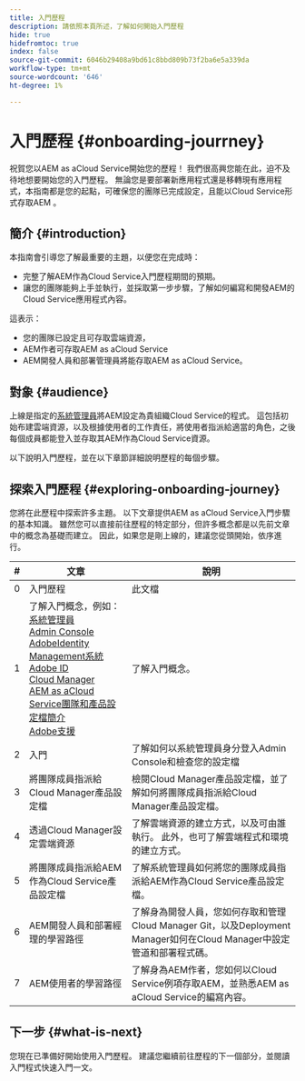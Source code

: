 ```yaml
---
title: 入門歷程
description: 請依照本頁所述，了解如何開始入門歷程
hide: true
hidefromtoc: true
index: false
source-git-commit: 6046b29408a9bd61c8bbd809b73f2ba6e5a339da
workflow-type: tm+mt
source-wordcount: '646'
ht-degree: 1%

---
```


# 入門歷程 {#onboarding-jourrney}

祝賀您以AEM as aCloud Service開始您的歷程！ 我們很高興您能在此，迫不及待地想要開始您的入門歷程。 無論您是要部署新應用程式還是移轉現有應用程式，本指南都是您的起點，可確保您的團隊已完成設定，且能以Cloud Service形式存取AEM 。

## 簡介 {#introduction}

本指南會引導您了解最重要的主題，以便您在完成時：

* 完整了解AEM作為Cloud Service入門歷程期間的預期。
* 讓您的團隊能夠上手並執行，並採取第一步步驟，了解如何編寫和開發AEM的Cloud Service應用程式內容。

這表示：

* 您的團隊已設定且可存取雲端資源，
* AEM作者可存取AEM as aCloud Service
* AEM開發人員和部署管理員將能存取AEM as aCloud Service。


## 對象 {#audience}

上線是指定的[系統管理員](https://experienceleague.adobe.com/docs/experience-manager-cloud-service/onboarding/onboarding-concepts/system-administrator.html?lang=en)將AEM設定為貴組織Cloud Service的程式。 這包括初始布建雲端資源，以及根據使用者的工作責任，將使用者指派給適當的角色，之後每個成員都能登入並存取其AEM作為Cloud Service資源。

以下說明入門歷程，並在以下章節詳細說明歷程的每個步驟。

## 探索入門歷程 {#exploring-onboarding-journey}

您將在此歷程中探索許多主題。 以下文章提供AEM as aCloud Service入門步驟的基本知識。 雖然您可以直接前往歷程的特定部分，但許多概念都是以先前文章中的概念為基礎而建立。 因此，如果您是剛上線的，建議您從頭開始，依序進行。

| # | 文章 | 說明 |
|---|---|---|
| 0 | 入門歷程 | 此文檔 |
| 1 | 了解入門概念，例如：<br>[系統管理員](https://experienceleague.adobe.com/docs/experience-manager-cloud-service/onboarding/onboarding-concepts/system-administrator.html?lang=en)<br>[Admin Console](https://experienceleague.adobe.com/docs/experience-manager-cloud-service/onboarding/onboarding-concepts/admin-console.html?lang=en)<br>[AdobeIdentity Management系統](https://experienceleague.adobe.com/docs/experience-manager-cloud-service/onboarding/onboarding-concepts/ims.html?lang=en)<br>[Adobe ID](https://experienceleague.adobe.com/docs/experience-manager-cloud-service/onboarding/onboarding-concepts/adobe-id.html?lang=en)<br>[Cloud Manager](https://experienceleague.adobe.com/docs/experience-manager-cloud-service/onboarding/onboarding-concepts/cloud-manager-introduction.html?lang=en)<br>[AEM as aCloud Service團隊和產品設定檔簡介](https://experienceleague.adobe.com/docs/experience-manager-cloud-service/onboarding/onboarding-concepts/aem-cs-team-product-profiles.html?lang=en)<br>[Adobe支援](https://experienceleague.adobe.com/docs/experience-manager-cloud-service/onboarding/onboarding-concepts/onboarding-help-resources.html?lang=en) | 了解入門概念。 |
| 2 | 入門 | 了解如何以系統管理員身分登入Admin Console和檢查您的設定檔 |
| 3 | 將團隊成員指派給Cloud Manager產品設定檔 | 檢閱Cloud Manager產品設定檔，並了解如何將團隊成員指派給Cloud Manager產品設定檔。 |
| 4 | 透過Cloud Manager設定雲端資源 | 了解雲端資源的建立方式，以及可由誰執行。 此外，也可了解雲端程式和環境的建立方式。 |
| 5 | 將團隊成員指派給AEM作為Cloud Service產品設定檔 | 了解系統管理員如何將您的團隊成員指派給AEM作為Cloud Service產品設定檔。 |
| 6 | AEM開發人員和部署經理的學習路徑 | 了解身為開發人員，您如何存取和管理Cloud Manager Git，以及Deployment Manager如何在Cloud Manager中設定管道和部署程式碼。 |
| 7 | AEM使用者的學習路徑 | 了解身為AEM作者，您如何以Cloud Service例項存取AEM，並熟悉AEM as aCloud Service的編寫內容。 |

## 下一步 {#what-is-next}

您現在已準備好開始使用入門歷程。 建議您繼續前往歷程的下一個部分，並閱讀入門程式快速入門一文。